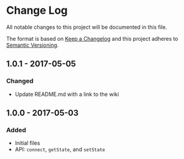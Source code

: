 # Change Log
All notable changes to this project will be documented in this file.

The format is based on [Keep a Changelog](http://keepachangelog.com/)
and this project adheres to [Semantic Versioning](http://semver.org/).

## 1.0.1 - 2017-05-05
### Changed
- Update README.md with a link to the wiki

## 1.0.0 - 2017-05-03
### Added
- Initial files
- API: `connect`, `getState`, and `setState`
